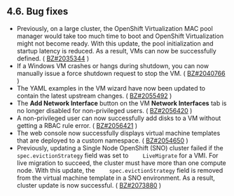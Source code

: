 ## 4.6. Bug fixes




- Previously, on a large cluster, the OpenShift Virtualization MAC pool manager would take too much time to boot and OpenShift Virtualization might not become ready. With this update, the pool initialization and startup latency is reduced. As a result, VMs can now be successfully defined. ( [BZ#2035344](https://bugzilla.redhat.com/show_bug.cgi?id=2035344) )
- If a Windows VM crashes or hangs during shutdown, you can now manually issue a force shutdown request to stop the VM. ( [BZ#2040766](https://bugzilla.redhat.com/show_bug.cgi?id=2040766) )
- The YAML examples in the VM wizard have now been updated to contain the latest upstream changes. ( [BZ#2055492](https://bugzilla.redhat.com/show_bug.cgi?id=2055492) )
- The **Add Network Interface** button on the VM **Network Interfaces** tab is no longer disabled for non-privileged users. ( [BZ#2056420](https://bugzilla.redhat.com/show_bug.cgi?id=2056420) )
- A non-privileged user can now successfully add disks to a VM without getting a RBAC rule error. ( [BZ#2056421](https://bugzilla.redhat.com/show_bug.cgi?id=2056421) )
- The web console now successfully displays virtual machine templates that are deployed to a custom namespace. ( [BZ#2054650](https://bugzilla.redhat.com/show_bug.cgi?id=2054650) )
- Previously, updating a Single Node OpenShift (SNO) cluster failed if the `    spec.evictionStrategy` field was set to `    LiveMigrate` for a VMI. For live migration to succeed, the cluster must have more than one compute node. With this update, the `    spec.evictionStrategy` field is removed from the virtual machine template in a SNO environment. As a result, cluster update is now successful. ( [BZ#2073880](https://bugzilla.redhat.com/show_bug.cgi?id=2073880) )


